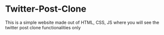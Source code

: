 # Twitter-Post-Clone
This is a simple website made out of HTML, CSS, JS where you will see the twitter post clone functionalities only
